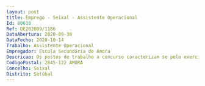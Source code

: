 ```yaml
--- 
layout: post
title: Emprego - Seixal - Assistente Operacional
Id: 80618
Ref: OE202009/1186
DataAbertura: 2020-09-30
DataFecho: 2020-10-14
Trabalho: Assistente Operacional
Empregador: Escola Secundária de Amora
Descricao: Os postos de trabalho a concurso caracterizam se pelo exercício de funções na carreira e categoria de assistente operacional, de grau 1.
CodigoPostal: 2845-122 AMORA
Concelho: Seixal
Distrito: Setúbal
--- 
```

